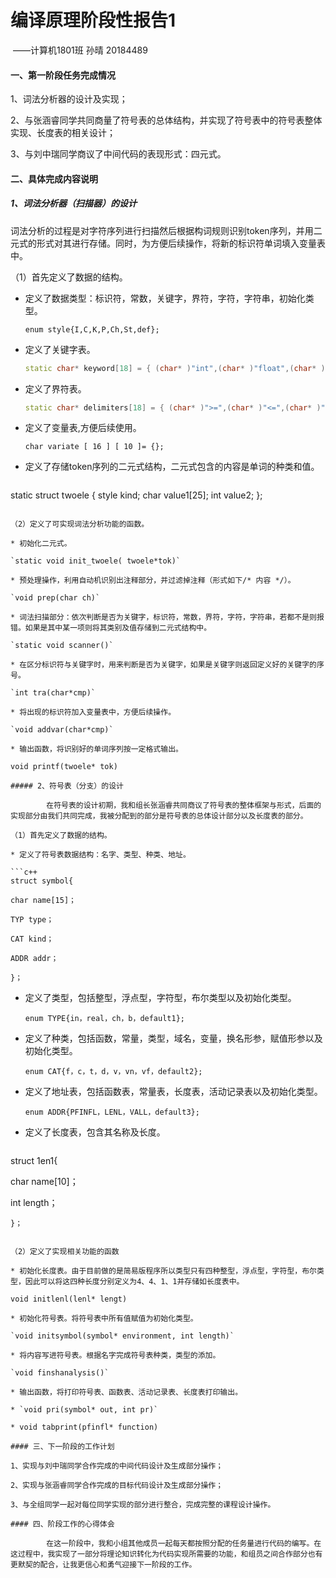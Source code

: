 #                                             编译原理阶段性报告1

​                                                                                                                                   ——计算机1801班  孙晴  20184489

#### 一、第一阶段任务完成情况

1、词法分析器的设计及实现；

2、与张涵睿同学共同商量了符号表的总体结构，并实现了符号表中的符号表整体实现、长度表的相关设计；

3、与刘中瑞同学商议了中间代码的表现形式：四元式。

#### 二、具体完成内容说明

##### 1、词法分析器（扫描器）的设计

​        词法分析的过程是对字符序列进行扫描然后根据构词规则识别token序列，并用二元式的形式对其进行存储。同时，为方便后续操作，将新的标识符单词填入变量表中。

（1）首先定义了数据的结构。

* 定义了数据类型：标识符，常数，关键字，界符，字符，字符串，初始化类型。

  `enum style{I,C,K,P,Ch,St,def};`

* 定义了关键字表。

  ```c++
  static char* keyword[18] = { (char* )"int",(char* )"float",(char* )"char",(char* )"void",(char* )"if",(char* )"else",(char* )"switch",(char* )"case",(char* )"for",(char* )"do",(char* )"while",(char* )"continue",(char* )"break",(char* )"default",(char* )"sizeof",(char* )"return",(char* )"cout",(char*)"cin" };
  ```

* 定义了界符表。

  ```C++
  static char* delimiters[18] = { (char* )">=",(char* )"<=",(char* )"==",(char* )"=",(char* )">",(char* )"<",(char* )"+",(char* )"-",(char* )" * ",(char* )"/",(char* )"{",(char* )"}",(char* )",",(char* )";",(char* )"(",(char* )")" ,(char* )"[",(char* )"]" };
  ```

* 定义了变量表,方便后续使用。

  `char variate [ 16 ] [ 10 ]= {};`

* 定义了存储token序列的二元式结构，二元式包含的内容是单词的种类和值。

  ```c++
static struct twoele {
  	style kind;
	char value1[25];
  	int value2;
};
  ```

（2）定义了可实现词法分析功能的函数。

* 初始化二元式。

  `static void init_twoele( twoele*tok)`

* 预处理操作，利用自动机识别出注释部分，并过滤掉注释（形式如下/* 内容 */）。

  `void prep(char ch)`

* 词法扫描部分：依次判断是否为关键字，标识符，常数，界符，字符，字符串，若都不是则报错。如果是其中某一项则将其类别及值存储到二元式结构中。

  `static void scanner()`

* 在区分标识符与关键字时，用来判断是否为关键字，如果是关键字则返回定义好的关键字的序号。

  `int tra(char*cmp)`

* 将出现的标识符加入变量表中，方便后续操作。

  `void addvar(char*cmp)`

* 输出函数，将识别好的单词序列按一定格式输出。

  void printf(twoele* tok)

##### 2、符号表（分支）的设计

​        在符号表的设计初期，我和组长张涵睿共同商议了符号表的整体框架与形式，后面的实现部分由我们共同完成，我被分配到的部分是符号表的总体设计部分以及长度表的部分。

（1）首先定义了数据的结构。

* 定义了符号表数据结构：名字、类型、种类、地址。

  ```c++
  struct symbol{
  
  char name[15]；
  
  TYP type；
  
  CAT kind；
  
  ADDR addr；
  
  }；
  ```

* 定义了类型，包括整型，浮点型，字符型，布尔类型以及初始化类型。

  `enum TYPE{in，real，ch，b，default1};`

* 定义了种类，包括函数，常量，类型，域名，变量，换名形参，赋值形参以及初始化类型。

  `enum CAT{f，c，t，d，v，vn，vf，default2};`

* 定义了地址表，包括函数表，常量表，长度表，活动记录表以及初始化类型。

  `enum ADDR{PFINFL，LENL，VALL，default3};`

* 定义了长度表，包含其名称及长度。

  ```c++
struct 1en1{
      
  char name[10]；
  
  int length；
  
    }；
  ```

（2）定义了实现相关功能的函数

* 初始化长度表。由于目前做的是简易版程序所以类型只有四种整型，浮点型，字符型，布尔类型，因此可以将这四种长度分别定义为4、4、1、1并存储如长度表中。

  void initlenl(lenl* lengt)

* 初始化符号表。将符号表中所有值赋值为初始化类型。

  `void initsymbol(symbol* environment, int length)`

* 将内容写进符号表。根据名字完成符号表种类，类型的添加。

  `void finshanalysis()`

* 输出函数，将打印符号表、函数表、活动记录表、长度表打印输出。

  * `void pri(symbol* out, int pr)`

  * void tabprint(pfinfl* function)

#### 三、下一阶段的工作计划

1、实现与刘中瑞同学合作完成的中间代码设计及生成部分操作；

2、实现与张涵睿同学合作完成的目标代码设计及生成部分操作；

3、与全组同学一起对每位同学实现的部分进行整合，完成完整的课程设计操作。

#### 四、阶段工作的心得体会

​        在这一阶段中，我和小组其他成员一起每天都按照分配的任务量进行代码的编写。在这过程中，我实现了一部分将理论知识转化为代码实现所需要的功能，和组员之间合作部分也有更默契的配合，让我更信心和勇气迎接下一阶段的工作。